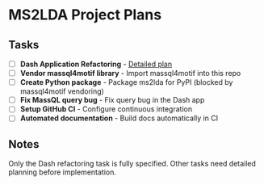 # MS2LDA Project Plans

## Tasks

- [ ] **Dash Application Refactoring** - [Detailed plan](./dash-app-refactoring-plan.md)
- [ ] **Vendor massql4motif library** - Import massql4motif into this repo
- [ ] **Create Python package** - Package ms2lda for PyPI (blocked by massql4motif vendoring)
- [ ] **Fix MassQL query bug** - Fix query bug in the Dash app
- [ ] **Setup GitHub CI** - Configure continuous integration
- [ ] **Automated documentation** - Build docs automatically in CI

## Notes

Only the Dash refactoring task is fully specified. Other tasks need detailed planning before implementation.